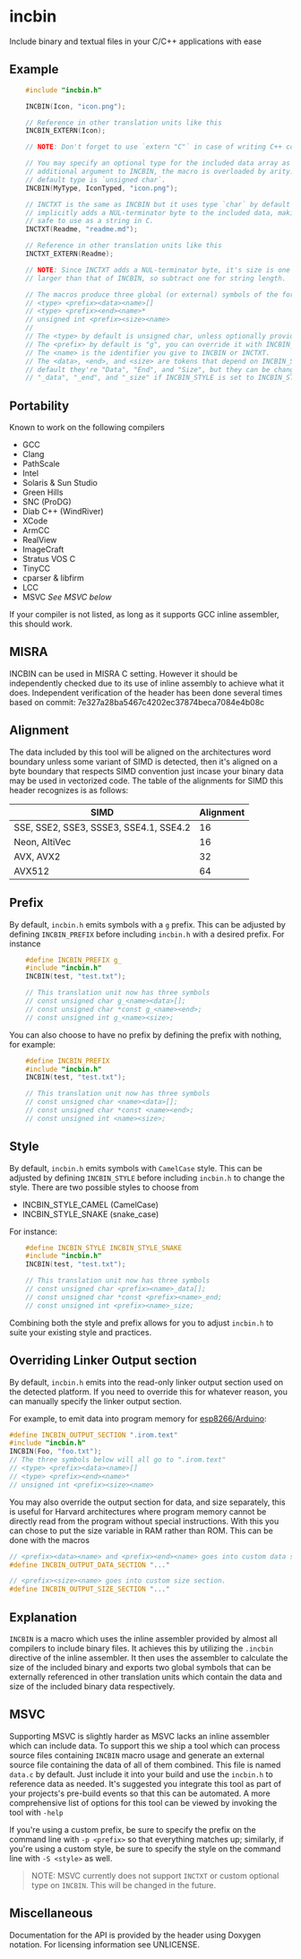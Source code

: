 # incbin

Include binary and textual files in your C/C++ applications with ease

## Example

``` c
    #include "incbin.h"

    INCBIN(Icon, "icon.png");

    // Reference in other translation units like this
    INCBIN_EXTERN(Icon);

    // NOTE: Don't forget to use `extern "C"` in case of writing C++ code

    // You may specify an optional type for the included data array as a first
    // additional argument to INCBIN, the macro is overloaded by arity. The
    // default type is `unsigned char`.
    INCBIN(MyType, IconTyped, "icon.png");

    // INCTXT is the same as INCBIN but it uses type `char` by default and 
    // implicitly adds a NUL-terminator byte to the included data, making it
    // safe to use as a string in C.
    INCTXT(Readme, "readme.md");

    // Reference in other translation units like this
    INCTXT_EXTERN(Readme);

    // NOTE: Since INCTXT adds a NUL-terminator byte, it's size is one byte
    // larger than that of INCBIN, so subtract one for string length.

    // The macros produce three global (or external) symbols of the form
    // <type> <prefix><data><name>[]
    // <type> <prefix><end><name>*
    // unsigned int <prefix><size><name>
    //
    // The <type> by default is unsigned char, unless optionally provided.
    // The <prefix> by default is "g", you can override it with INCBIN_PREFIX.
    // The <name> is the identifier you give to INCBIN or INCTXT.
    // The <data>, <end>, and <size> are tokens that depend on INCBIN_STYLE, by
    // default they're "Data", "End", and "Size", but they can be changed to
    // "_data", "_end", and "_size" if INCBIN_STYLE is set to INCBIN_STYLE_SNAKE.
```

## Portability

Known to work on the following compilers

* GCC
* Clang
* PathScale
* Intel
* Solaris & Sun Studio
* Green Hills
* SNC (ProDG)
* Diab C++ (WindRiver)
* XCode
* ArmCC
* RealView
* ImageCraft
* Stratus VOS C
* TinyCC
* cparser & libfirm
* LCC
* MSVC _See MSVC below_

If your compiler is not listed, as long as it supports GCC inline assembler, this
should work.

## MISRA
INCBIN can be used in MISRA C setting. However it should be independently checked
due to its use of inline assembly to achieve what it does. Independent verification
of the header has been done several times based on commit: 7e327a28ba5467c4202ec37874beca7084e4b08c

## Alignment

The data included by this tool will be aligned on the architectures word boundary
unless some variant of SIMD is detected, then it's aligned on a byte boundary that
respects SIMD convention just incase your binary data may be used in vectorized
code. The table of the alignments for SIMD this header recognizes is as follows:

| SIMD                                    | Alignment |
|-----------------------------------------|-----------|
| SSE, SSE2, SSE3, SSSE3, SSE4.1, SSE4.2  | 16        |
| Neon, AltiVec                           | 16        |
| AVX, AVX2                               | 32        |
| AVX512                                  | 64        |

## Prefix
By default, `incbin.h` emits symbols with a `g` prefix. This can be adjusted by
defining `INCBIN_PREFIX` before including `incbin.h` with a desired prefix. For
instance

``` c
    #define INCBIN_PREFIX g_
    #include "incbin.h"
    INCBIN(test, "test.txt");

    // This translation unit now has three symbols
    // const unsigned char g_<name><data>[];
    // const unsigned char *const g_<name><end>;
    // const unsigned int g_<name><size>;
```

You can also choose to have no prefix by defining the prefix with nothing, for example:

``` c
    #define INCBIN_PREFIX
    #include "incbin.h"
    INCBIN(test, "test.txt");

    // This translation unit now has three symbols
    // const unsigned char <name><data>[];
    // const unsigned char *const <name><end>;
    // const unsigned int <name><size>;
```

## Style
By default, `incbin.h` emits symbols with `CamelCase` style. This can be adjusted
by defining `INCBIN_STYLE` before including `incbin.h` to change the style. There
are two possible styles to choose from

* INCBIN_STYLE_CAMEL (CamelCase)
* INCBIN_STYLE_SNAKE (snake_case)

For instance:

``` c
    #define INCBIN_STYLE INCBIN_STYLE_SNAKE
    #include "incbin.h"
    INCBIN(test, "test.txt");

    // This translation unit now has three symbols
    // const unsigned char <prefix><name>_data[];
    // const unsigned char *const <prefix><name>_end;
    // const unsigned int <prefix><name>_size;
```

Combining both the style and prefix allows for you to adjust `incbin.h` to suite
your existing style and practices.

## Overriding Linker Output section
By default, `incbin.h` emits into the read-only linker output section used on
the detected platform. If you need to override this for whatever reason, you
can manually specify the linker output section.

For example, to emit data into program memory for
[esp8266/Arduino](github.com/esp8266/Arduino):

``` c
#define INCBIN_OUTPUT_SECTION ".irom.text"
#include "incbin.h"
INCBIN(Foo, "foo.txt");
// The three symbols below will all go to ".irom.text"
// <type> <prefix><data><name>[]
// <type> <prefix><end><name>*
// unsigned int <prefix><size><name>
```

You may also override the output section for data, and size separately, this is
useful for Harvard architectures where program memory cannot be directly read
from the program without special instructions. With this you can chose to put
the size variable in RAM rather than ROM. This can be done with the macros

```c
// <prefix><data><name> and <prefix><end><name> goes into custom data section
#define INCBIN_OUTPUT_DATA_SECTION "..."

// <prefix><size><name> goes into custom size section.
#define INCBIN_OUTPUT_SIZE_SECTION "..."
```

## Explanation

`INCBIN` is a macro which uses the inline assembler provided by almost all
compilers to include binary files. It achieves this by utilizing the `.incbin`
directive of the inline assembler. It then uses the assembler to calculate the
size of the included binary and exports two global symbols that can be externally
referenced in other translation units which contain the data and size of the
included binary data respectively.

## MSVC

Supporting MSVC is slightly harder as MSVC lacks an inline assembler which can
include data. To support this we ship a tool which can process source files
containing `INCBIN` macro usage and generate an external source file containing
the data of all of them combined. This file is named `data.c` by default.
Just include it into your build and use the `incbin.h` to reference data as
needed. It's suggested you integrate this tool as part of your projects's
pre-build events so that this can be automated. A more comprehensive list of
options for this tool can be viewed by invoking the tool with `-help`

If you're using a custom prefix, be sure to specify the prefix on the command
line with `-p <prefix>` so that everything matches up; similarly, if you're
using a custom style, be sure to specify the style on the command line with
`-S <style>` as well.

> NOTE: MSVC currently does not support `INCTXT` or custom optional type on
`INCBIN`. This will be changed in the future.

## Miscellaneous

Documentation for the API is provided by the header using Doxygen notation.
For licensing information see UNLICENSE.
